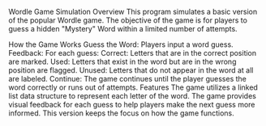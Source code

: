 Wordle Game Simulation
Overview
This program simulates a basic version of the popular Wordle game. The objective of the game is for players to guess a hidden "Mystery" Word within a limited number of attempts.

How the Game Works
Guess the Word: Players input a word guess.
Feedback: For each guess:
Correct: Letters that are in the correct position are marked.
Used: Letters that exist in the word but are in the wrong position are flagged.
Unused: Letters that do not appear in the word at all are labeled.
Continue: The game continues until the player guesses the word correctly or runs out of attempts.
Features
The game utilizes a linked list data structure to represent each letter of the word.
The game provides visual feedback for each guess to help players make the next guess more informed.
This version keeps the focus on how the game functions.
